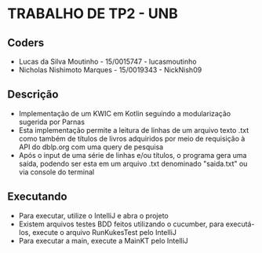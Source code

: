 # TRABALHO DE TP2 - UNB

## Coders
- Lucas da Silva Moutinho - 15/0015747 - lucasmoutinho
- Nicholas Nishimoto Marques - 15/0019343 - NickNish09

## Descrição
- Implementação de um KWIC em Kotlin seguindo a modularização sugerida por Parnas
- Esta implementação permite a leitura de linhas de um arquivo texto .txt como também de títulos de livros adquiridos por meio de requisição à API do dblp.org com uma query de pesquisa
- Após o input de uma série de linhas e/ou títulos, o programa gera uma saída, podendo ser esta em um arquivo .txt denominado "saida.txt" ou via console do terminal

## Executando
- Para executar, utilize o IntelliJ e abra o projeto
- Existem arquivos testes BDD feitos utilizando o cucumber, para executá-los, execute o arquivo RunKukesTest pelo IntelliJ
- Para executar a main, execute a MainKT pelo IntelliJ